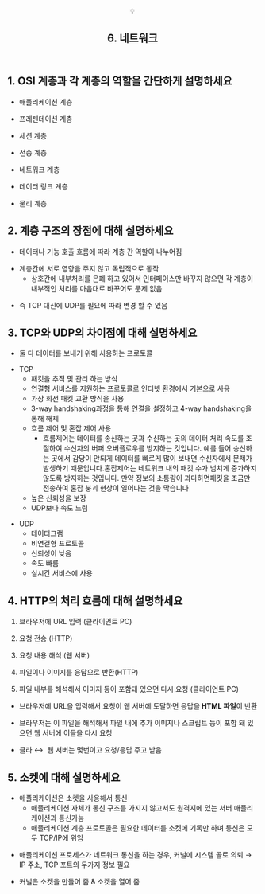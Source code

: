 <body><article id="edcc2e5b-29e9-48d4-9c4c-55e0680ff9e6" class="page sans"><header><div class="page-header-icon undefined"><span class="icon">💡</span></div><h1 class="page-title">6. 네트워크</h1></header><div class="page-body"><h2 id="f86f6544-0f5a-458a-9637-80f1754908fd" class="">1. OSI 계층과 각 계층의 역할을 간단하게 설명하세요</h2><ul id="52bcc1e6-e9f4-47ad-9e75-d991975f2a30" class="bulleted-list"><li style="list-style-type:disc">애플리케이션 계층</li></ul><ul id="6b044000-0fc9-4fe9-ab9a-034ddfb4a45b" class="bulleted-list"><li style="list-style-type:disc">프레젠테이션 계층</li></ul><ul id="e5ae7a6c-03c9-4bc2-a6c7-6669bdecb8ed" class="bulleted-list"><li style="list-style-type:disc">세션 계층</li></ul><ul id="d516b19f-a53d-4c9d-9bef-d4467d59c41d" class="bulleted-list"><li style="list-style-type:disc">전송 계층</li></ul><ul id="64178dd5-5aec-414e-b67d-0d03b6c1bb1b" class="bulleted-list"><li style="list-style-type:disc">네트워크 계층</li></ul><ul id="4fff753b-32c0-4a4e-bb6b-8e7b447be22c" class="bulleted-list"><li style="list-style-type:disc">데이터 링크 계층</li></ul><ul id="17ce69bf-56f3-45d2-974b-7f1b5cca7171" class="bulleted-list"><li style="list-style-type:disc">물리 계층</li></ul><h2 id="2ee13c62-33f9-46ab-8a29-0820d8c51a80" class="">2. 계층 구조의 장점에 대해 설명하세요</h2><ul id="ae207895-38e2-4cc4-90c8-f1448be66518" class="bulleted-list"><li style="list-style-type:disc">데이터나 기능 호출 흐름에 따라 계층 간 역할이 나누어짐</li></ul><ul id="5f66be8a-e31e-4d68-9bbb-84e1cde574a5" class="bulleted-list"><li style="list-style-type:disc">계층간에 서로 영향을 주지 않고 독립적으로 동작<ul id="305a4888-7bce-4e9c-8358-fb26b7f5a927" class="bulleted-list"><li style="list-style-type:circle">상호간에 내부처리를 은폐 하고 있어서 인터페이스만 바꾸지 않으면 각 계층이 내부적인 처리를 마음대로 바꾸어도 문제 없음</li></ul></li></ul><ul id="abbaf16c-4395-4ad7-96eb-4ba6afddc170" class="bulleted-list"><li style="list-style-type:disc">즉 TCP 대신에 UDP를 필요에 따라 변경 할 수 있음</li></ul><h2 id="87e111f8-762b-4da8-a722-7ea410a8aee0" class="">3. TCP와 UDP의 차이점에 대해 설명하세요</h2><ul id="636cb07d-dfee-4782-98d7-0aab5baa8a28" class="bulleted-list"><li style="list-style-type:disc">둘 다 데이터를 보내기 위해 사용하는 프로토콜</li></ul><ul id="099bce19-7071-4f51-960e-0dcc125fc4a6" class="bulleted-list"><li style="list-style-type:disc">TCP<ul id="502e96b9-35a6-4143-8d20-f759cb3b93e9" class="bulleted-list"><li style="list-style-type:circle">패킷을 추적 및 관리 하는 방식</li></ul><ul id="d3c94508-5b64-412d-92a0-66d127fa6402" class="bulleted-list"><li style="list-style-type:circle">연결형 서비스를 지원하는 프로토콜로 인터넷 환경에서 기본으로 사용</li></ul><ul id="f6f3d5b1-db50-4160-b832-9648596a7444" class="bulleted-list"><li style="list-style-type:circle">가상 회선 패킷 교환 방식을 사용</li></ul><ul id="1708c03b-d7e9-43d6-b476-96b70dd55450" class="bulleted-list"><li style="list-style-type:circle">3-way handshaking과정을 통해 연결을 설정하고 4-way handshaking을 통해 해제</li></ul><ul id="b86cc03b-7664-4cd6-8908-71090f41622d" class="bulleted-list"><li style="list-style-type:circle">흐름 제어 및 혼잡 제어 사용<ul id="f9899651-be9d-421c-b003-ff1d6aa65b8c" class="bulleted-list"><li style="list-style-type:square">흐름제어는 데이터를 송신하는 곳과 수신하는 곳의 데이터 처리 속도를 조절하여 수신자의 버퍼 오버플로우를 방지하는 것입니다. 예를 들어 송신하는 곳에서 감당이 안되게 데이터를 빠르게 많이 보내면 수신자에서 문제가 발생하기 때문입니다.혼잡제어는 네트워크 내의 패킷 수가 넘치게 증가하지 않도록 방지하는 것입니다. 만약 정보의 소통량이 과다하면패킷을 조금만 전송하여 혼잡 붕괴 현상이 일어나는 것을 막습니다</li></ul></li></ul><ul id="ecba8128-4e17-405b-b112-655a8cd492a4" class="bulleted-list"><li style="list-style-type:circle">높은 신뢰성을 보장</li></ul><ul id="3c3956fa-224c-490a-a8b6-a6c878918fe7" class="bulleted-list"><li style="list-style-type:circle">UDP보다 속도 느림</li></ul></li></ul><ul id="eb5e4065-6fb7-47f4-8c97-a66744cb02dc" class="bulleted-list"><li style="list-style-type:disc">UDP<ul id="8d0619d7-e895-4839-ac58-80850cf84236" class="bulleted-list"><li style="list-style-type:circle">데이터그램</li></ul><ul id="e4d3575d-5ef0-474f-a7cf-1207b278bf03" class="bulleted-list"><li style="list-style-type:circle">비연결형 프로토콜</li></ul><ul id="fc1cb09e-e627-4d06-9c7d-274afa8574b8" class="bulleted-list"><li style="list-style-type:circle">신뢰성이 낮음</li></ul><ul id="a046a129-8c89-47bc-9af9-9e5fb2267c4b" class="bulleted-list"><li style="list-style-type:circle">속도 빠름</li></ul><ul id="b59047cf-43dd-41b2-b7b2-668569a41c81" class="bulleted-list"><li style="list-style-type:circle">실시간 서비스에 사용</li></ul></li></ul><h2 id="114a654b-090c-4a2f-bd91-c250d86a682d" class="">4. HTTP의 처리 흐름에 대해 설명하세요</h2><ol type="1" id="d5e6dd51-7cd3-4e13-9c6e-0c3d0cf0d948" class="numbered-list" start="1"><li>브라우저에 URL 입력 (클라이언트 PC)</li></ol><ol type="1" id="ab59afef-77d0-4817-99c3-78fc3a4081a9" class="numbered-list" start="2"><li>요청 전송 (HTTP)</li></ol><ol type="1" id="f00aea5c-85fe-494d-ace2-ef44c446ed62" class="numbered-list" start="3"><li>요청 내용 해석 (웹 서버)</li></ol><ol type="1" id="c12b4d0d-deef-42c8-af26-b8954cdf4e80" class="numbered-list" start="4"><li>파일이나 이미지를 응답으로 반환(HTTP)</li></ol><ol type="1" id="b70479de-c25e-41ff-a3ee-f2a43418b4d0" class="numbered-list" start="5"><li>파일 내부를 해석해서 이미지 등이 포함돼 있으면 다시 요청 (클라이언트 PC)</li></ol><p id="ef033a1e-efc6-4257-b7b6-5bd7f73147dc" class="">
</p><ul id="68d8869c-8275-498d-a8be-aa6f0ae1a5f6" class="bulleted-list"><li style="list-style-type:disc">브라우저에 URL을 입력해서 요청이 웹 서버에 도달하면 응답을<strong> HTML 파일</strong>이 반환</li></ul><ul id="3fccd205-2717-436e-9c39-95c170393858" class="bulleted-list"><li style="list-style-type:disc">브라우저는 이 파일을 해석해서 파일 내에 추가 이미지나 스크립트 등이 포함 돼 있으면 웹 서버에 이들을 다시 요청</li></ul><ul id="b862e5a0-b058-49b8-b0d6-e8b720a74809" class="bulleted-list"><li style="list-style-type:disc">클라 ↔  웹 서버는 몇번이고 요청/응답 주고 받음</li></ul><p id="1671af84-7461-415a-8331-e17d38ea4465" class="">
</p><h2 id="9489459f-3504-4a32-a25b-609abeb87a2e" class="">5. 소켓에 대해 설명하세요</h2><ul id="de87ce10-a6ca-402a-b501-ab7d5141fe20" class="bulleted-list"><li style="list-style-type:disc">애플리케이션은 소켓을 사용해서 통신<ul id="e200b1c4-e24f-4915-af3b-a9843e0e15d9" class="bulleted-list"><li style="list-style-type:circle">애플리케이션 자체가 통신 구조를 가지지 않고서도 원격지에 있는 서버 애플리케이션과 통신가능</li></ul><ul id="a7a413e4-7ee4-4459-bd54-97b58c517501" class="bulleted-list"><li style="list-style-type:circle">애플리케이션 계층 프로토콜은 필요한 데이터를 소켓에 기록만 하며 통신은 모두 TCP/IP에 위임</li></ul></li></ul><ul id="720fbd51-e8eb-4ee6-80f8-fe818a364938" class="bulleted-list"><li style="list-style-type:disc">애플리케이션 프로세스가 네트워크 통신을 하는 경우, 커널에 시스템 콜로 의뢰 → IP 주소, TCP  포트의 두가지 정보 필요</li></ul><ul id="e8973cab-d23e-4eca-b0f0-c57f2140e89f" class="bulleted-list"><li style="list-style-type:disc">커널은 소켓을 만들어 줌 &amp; 소켓을 열어 줌</li></ul><p id="75326610-c657-44e0-8fa6-c2a3101aef59" class="">
</p></div></article></body></html>
